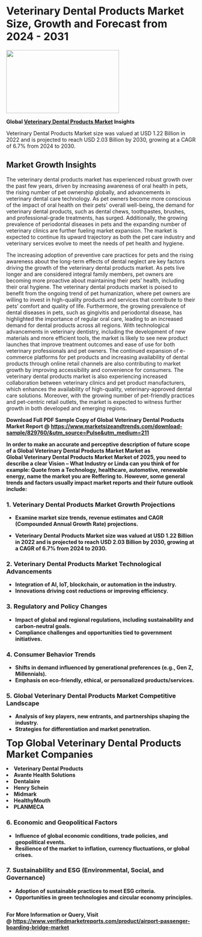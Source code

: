 <H1>Veterinary Dental Products Market Size, Growth and Forecast from 2024 - 2031</H1><img class="aligncenter size-medium wp-image-584254" src="https://thirdeyenews.in/wp-content/uploads/2024/09/Global-Market-Research-300x168.jpeg" alt="" width="300" height="168" /><p><strong>Global&nbsp;<a href="https://www.marketsizeandtrends.com/download-sample/829760/&amp;utm_source=Pulse&amp;utm_medium=211">Veterinary Dental Products Market</a> Insights</strong></p><p>Veterinary Dental Products Market size was valued at USD 1.22 Billion in 2022 and is projected to reach USD 2.03 Billion by 2030, growing at a CAGR of 6.7% from 2024 to 2030.</p><p><h2>Market Growth Insights</h2> <p>The veterinary dental products market has experienced robust growth over the past few years, driven by increasing awareness of oral health in pets, the rising number of pet ownership globally, and advancements in veterinary dental care technology. As pet owners become more conscious of the impact of oral health on their pets' overall well-being, the demand for veterinary dental products, such as dental chews, toothpastes, brushes, and professional-grade treatments, has surged. Additionally, the growing prevalence of periodontal diseases in pets and the expanding number of veterinary clinics are further fueling market expansion. The market is expected to continue its upward trajectory as both the pet care industry and veterinary services evolve to meet the needs of pet health and hygiene.</p> <p><strong></strong></p> <p>The increasing adoption of preventive care practices for pets and the rising awareness about the long-term effects of dental neglect are key factors driving the growth of the veterinary dental products market. As pets live longer and are considered integral family members, pet owners are becoming more proactive about maintaining their pets’ health, including their oral hygiene. The veterinary dental products market is poised to benefit from the ongoing trend of pet humanization, where pet owners are willing to invest in high-quality products and services that contribute to their pets’ comfort and quality of life. Furthermore, the growing prevalence of dental diseases in pets, such as gingivitis and periodontal disease, has highlighted the importance of regular oral care, leading to an increased demand for dental products across all regions. With technological advancements in veterinary dentistry, including the development of new materials and more efficient tools, the market is likely to see new product launches that improve treatment outcomes and ease of use for both veterinary professionals and pet owners. The continued expansion of e-commerce platforms for pet products and increasing availability of dental products through online retail channels are also contributing to market growth by improving accessibility and convenience for consumers. The veterinary dental products market is also experiencing increased collaboration between veterinary clinics and pet product manufacturers, which enhances the availability of high-quality, veterinary-approved dental care solutions. Moreover, with the growing number of pet-friendly practices and pet-centric retail outlets, the market is expected to witness further growth in both developed and emerging regions.</p> <p><strong></p><p><span class=""><strong>Download Full PDF Sample Copy of Global Veterinary Dental Products Market Report</strong> @ <a href="https://www.marketsizeandtrends.com/download-sample/829760/&amp;utm_source=Pulse&amp;utm_medium=211" target="_blank">https://www.marketsizeandtrends.com/download-sample/829760/&amp;utm_source=Pulse&amp;utm_medium=211</a></span></p><p>In order to make an accurate and perceptive description of future scope of a Global&nbsp;Veterinary Dental Products Market Market as Global&nbsp;Veterinary Dental Products Market Market of 2025, you need to describe a clear Vision &ndash; What Industry or Linda can you think of for example: Quote from a Technology, healthcare, automotive, renewable energy, name the market you are Reffering to. However, some general trends and factors usually impact market reports and their future outlook include:</p><h3>1.&nbsp;<strong>Veterinary Dental Products Market Growth Projections</strong></h3><ul><li>Examine market size trends, revenue estimates and CAGR (Compounded Annual Growth Rate) projections.</li><li><p>Veterinary Dental Products Market size was valued at USD 1.22 Billion in 2022 and is projected to reach USD 2.03 Billion by 2030, growing at a CAGR of 6.7% from 2024 to 2030.</p></li></ul><h3>2.&nbsp;<strong>Veterinary Dental Products Market Technological Advancements</strong></h3><ul><li>Integration of AI, IoT, blockchain, or automation in the industry.</li><li>Innovations driving cost reductions or improving efficiency.</li></ul><h3>3.&nbsp;<strong>Regulatory and Policy Changes</strong></h3><ul><li>Impact of global and regional regulations, including sustainability and carbon-neutral goals.</li><li>Compliance challenges and opportunities tied to government initiatives.</li></ul><h3>4.&nbsp;<strong>Consumer Behavior Trends</strong></h3><ul><li>Shifts in demand influenced by generational preferences (e.g., Gen Z, Millennials).</li><li>Emphasis on eco-friendly, ethical, or personalized products/services.</li></ul><h3>5.&nbsp;<strong>Global Veterinary Dental Products Market Competitive Landscape</strong></h3><ul><li>Analysis of key players, new entrants, and partnerships shaping the industry.</li><li>Strategies for differentiation and market penetration.</li></ul><p data-pm-slice="1 1 []"><span style="color: inherit; font-family: inherit; font-size: 25px;">Top Global Veterinary Dental Products Market Companies</span></p><div class="" data-test-id=""><p><li>Veterinary Dental Products</li><li> Avante Health Solutions</li><li> Dentalaire</li><li> Henry Schein</li><li> Midmark</li><li> HealthyMouth</li><li> PLANMECA</li></p></div><h3>6.&nbsp;<strong>Economic and Geopolitical Factors</strong></h3><ul><li>Influence of global economic conditions, trade policies, and geopolitical events.</li><li>Resilience of the market to inflation, currency fluctuations, or global crises.</li></ul><h3>7.&nbsp;<strong>Sustainability and ESG (Environmental, Social, and Governance)</strong></h3><ul><li>Adoption of sustainable practices to meet ESG criteria.</li><li>Opportunities in green technologies and circular economy principles.</li></ul><h2><strong style="font-size: 14px;">For More Information or Query, Visit @&nbsp;</strong><a style="background-color: #ffffff; font-size: 14px;" href="https://www.marketsizeandtrends.com/report/veterinary-dental-products-market/" target="_blank">https://www.verifiedmarketreports.com/product/airport-passenger-boarding-bridge-market</a></h2>
